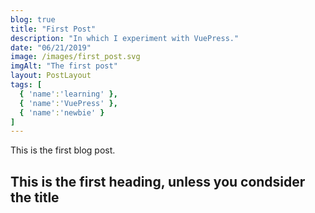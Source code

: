 ```yaml
---
blog: true
title: "First Post"
description: "In which I experiment with VuePress."
date: "06/21/2019"
image: /images/first_post.svg
imgAlt: "The first post"
layout: PostLayout
tags: [
  { 'name':'learning' },
  { 'name':'VuePress' },
  { 'name':'newbie' }
]
---
```


This is the first blog post.

## This is the first heading, unless you condsider the title